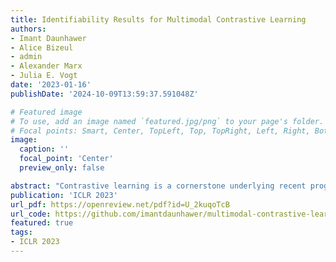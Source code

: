 ```yaml
---
title: Identifiability Results for Multimodal Contrastive Learning
authors:
- Imant Daunhawer
- Alice Bizeul
- admin
- Alexander Marx
- Julia E. Vogt
date: '2023-01-16'
publishDate: '2024-10-09T13:59:37.591048Z'

# Featured image
# To use, add an image named `featured.jpg/png` to your page's folder.
# Focal points: Smart, Center, TopLeft, Top, TopRight, Left, Right, BottomLeft, Bottom, BottomRight.
image:
  caption: ''
  focal_point: 'Center'
  preview_only: false

abstract: "Contrastive learning is a cornerstone underlying recent progress in multi-view and multimodal learning, e.g., in representation learning with image/caption pairs. While its effectiveness is not yet fully understood, a line of recent work reveals that contrastive learning can invert the data generating process and recover ground truth latent factors shared between views. In this work, we present new identifiability results for multimodal contrastive learning, showing that it is possible to recover shared factors in a more general setup than the multi-view setting studied previously. Specifically, we distinguish between the multi-view setting with one generative mechanism (e.g., multiple cameras of the same type) and the multimodal setting that is characterized by distinct mechanisms (e.g., cameras and microphones). Our work generalizes previous identifiability results by redefining the generative process in terms of distinct mechanisms with modality-specific latent variables. We prove that contrastive learning can block-identify latent factors shared between modalities, even when there are nontrivial dependencies between factors. We empirically verify our identifiability results with numerical simulations and corroborate our findings on a complex multimodal dataset of image/text pairs. Zooming out, our work provides a theoretical basis for multimodal representation learning and explains in which settings multimodal contrastive learning can be effective in practice."
publication: 'ICLR 2023'
url_pdf: https://openreview.net/pdf?id=U_2kuqoTcB  
url_code: https://github.com/imantdaunhawer/multimodal-contrastive-learning
featured: true
tags:
- ICLR 2023
---
```

